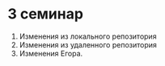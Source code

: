 # 3 семинар
1. Изменения из локального репозитория
2. Изменения из удаленного репозитория
3. Изменения Егора.